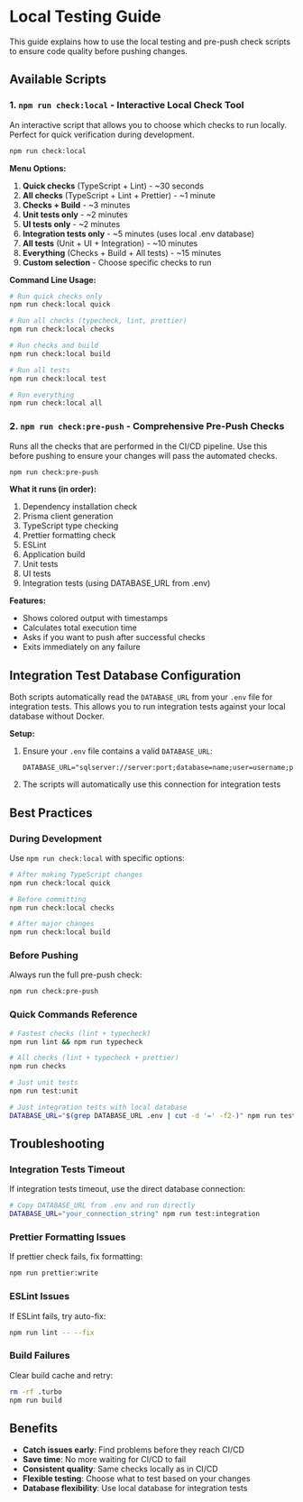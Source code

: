 # Local Testing Guide

This guide explains how to use the local testing and pre-push check scripts to ensure code quality before pushing changes.

## Available Scripts

### 1. `npm run check:local` - Interactive Local Check Tool

An interactive script that allows you to choose which checks to run locally. Perfect for quick verification during development.

```bash
npm run check:local
```

**Menu Options:**

1. **Quick checks** (TypeScript + Lint) - ~30 seconds
2. **All checks** (TypeScript + Lint + Prettier) - ~1 minute
3. **Checks + Build** - ~3 minutes
4. **Unit tests only** - ~2 minutes
5. **UI tests only** - ~2 minutes
6. **Integration tests only** - ~5 minutes (uses local .env database)
7. **All tests** (Unit + UI + Integration) - ~10 minutes
8. **Everything** (Checks + Build + All tests) - ~15 minutes
9. **Custom selection** - Choose specific checks to run

**Command Line Usage:**

```bash
# Run quick checks only
npm run check:local quick

# Run all checks (typecheck, lint, prettier)
npm run check:local checks

# Run checks and build
npm run check:local build

# Run all tests
npm run check:local test

# Run everything
npm run check:local all
```

### 2. `npm run check:pre-push` - Comprehensive Pre-Push Checks

Runs all the checks that are performed in the CI/CD pipeline. Use this before pushing to ensure your changes will pass the automated checks.

```bash
npm run check:pre-push
```

**What it runs (in order):**

1. Dependency installation check
2. Prisma client generation
3. TypeScript type checking
4. Prettier formatting check
5. ESLint
6. Application build
7. Unit tests
8. UI tests
9. Integration tests (using DATABASE_URL from .env)

**Features:**

- Shows colored output with timestamps
- Calculates total execution time
- Asks if you want to push after successful checks
- Exits immediately on any failure

## Integration Test Database Configuration

Both scripts automatically read the `DATABASE_URL` from your `.env` file for integration tests. This allows you to run integration tests against your local database without Docker.

**Setup:**

1. Ensure your `.env` file contains a valid `DATABASE_URL`:

   ```
   DATABASE_URL="sqlserver://server:port;database=name;user=username;password=password;trustServerCertificate=true"
   ```

2. The scripts will automatically use this connection for integration tests

## Best Practices

### During Development

Use `npm run check:local` with specific options:

```bash
# After making TypeScript changes
npm run check:local quick

# Before committing
npm run check:local checks

# After major changes
npm run check:local build
```

### Before Pushing

Always run the full pre-push check:

```bash
npm run check:pre-push
```

### Quick Commands Reference

```bash
# Fastest checks (lint + typecheck)
npm run lint && npm run typecheck

# All checks (lint + typecheck + prettier)
npm run checks

# Just unit tests
npm run test:unit

# Just integration tests with local database
DATABASE_URL="$(grep DATABASE_URL .env | cut -d '=' -f2-)" npm run test:integration
```

## Troubleshooting

### Integration Tests Timeout

If integration tests timeout, use the direct database connection:

```bash
# Copy DATABASE_URL from .env and run directly
DATABASE_URL="your_connection_string" npm run test:integration
```

### Prettier Formatting Issues

If prettier check fails, fix formatting:

```bash
npm run prettier:write
```

### ESLint Issues

If ESLint fails, try auto-fix:

```bash
npm run lint -- --fix
```

### Build Failures

Clear build cache and retry:

```bash
rm -rf .turbo
npm run build
```

## Benefits

- **Catch issues early**: Find problems before they reach CI/CD
- **Save time**: No more waiting for CI/CD to fail
- **Consistent quality**: Same checks locally as in CI/CD
- **Flexible testing**: Choose what to test based on your changes
- **Database flexibility**: Use local database for integration tests

